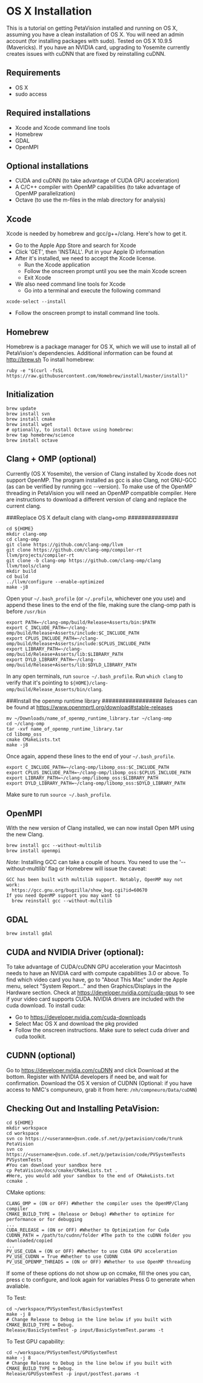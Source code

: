 OS X Installation
==================================

This is a tutorial on getting PetaVision installed and running on OS X, assuming you have a clean installation of OS X. You will need an admin account (for installing packages with sudo). Tested on OS X 10.9.5 (Mavericks). If you have an NVIDIA card, upgrading to Yosemite currently creates issues with cuDNN that are fixed by reinstalling cuDNN.

Requirements
----------------------------------
- OS X
- sudo access

Required installations
----------------------------------
- Xcode and Xcode command line tools
- Homebrew
- GDAL
- OpenMPI

Optional installations
----------------------------------
- CUDA and cuDNN (to take advantage of CUDA GPU acceleration)
- A C/C++ compiler with OpenMP capabilities (to take advantage of OpenMP parallelization)
- Octave (to use the m-files in the mlab directory for analysis)

Xcode
----------------------------------
Xcode is needed by homebrew and gcc/g++/clang. Here's how to get it.
- Go to the Apple App Store and search for Xcode
- Click 'GET', then 'INSTALL'. Put in your Apple ID information
- After it's installed, we need to accept the Xcode license.
   + Run the Xcode application
   + Follow the onscreen prompt until you see the main Xcode screen
   + Exit Xcode
- We also need command line tools for Xcode
   + Go into a terminal and execute the following command

~~~~~~~~~~~~~~~~~~~~~~~~~{.sh}
xcode-select --install
~~~~~~~~~~~~~~~~~~~~~~~~~

   + Follow the onscreen prompt to install command line tools.


Homebrew
----------------------------------
Homebrew is a package manager for OS X, which we will use to install all of PetaVision's dependencies. Additional information can be found at <http://brew.sh>
To install homebrew:

~~~~~~~~~~~~~~~~~~~~~~~~~{.sh}
ruby -e "$(curl -fsSL https://raw.githubusercontent.com/Homebrew/install/master/install)"
~~~~~~~~~~~~~~~~~~~~~~~~~

Initialization
----------------------------------

~~~~~~~~~~~~~~~~~~~~~~~~~{.sh}
brew update
brew install svn
brew install cmake
brew install wget
# optionally, to install Octave using homebrew:
brew tap homebrew/science
brew install octave
~~~~~~~~~~~~~~~~~~~~~~~~~

Clang + OMP (optional)
----------------------------------
Currently (OS X Yosemite), the version of Clang installed by Xcode does not support OpenMP.  The program installed as gcc is also Clang, not GNU-GCC (as can be verified by running gcc --version). To make use of the OpenMP threading in PetaVision you will need an OpenMP compatible compiler.  Here are instructions to download a different version of clang and replace the current clang.

###Replace OS X default clang with clang+omp ###############

~~~~~~~~~~~~~~~~~~~~~~~~~{.sh}
cd ${HOME}
mkdir clang-omp
cd clang-omp
git clone https://github.com/clang-omp/llvm
git clone https://github.com/clang-omp/compiler-rt llvm/projects/compiler-rt
git clone -b clang-omp https://github.com/clang-omp/clang llvm/tools/clang
mkdir build
cd build
../llvm/configure --enable-optimized
make -j8
~~~~~~~~~~~~~~~~~~~~~~~~~

Open your `~/.bash_profile` (or `~/.profile`, whichever one you use) and append these lines to the end of the file, making sure the clang-omp path is before `/usr/bin`

~~~~~~~~~~~~~~~~~~~~~~~~~{.sh}
export PATH=~/clang-omp/build/Release+Asserts/bin:$PATH 
export C_INCLUDE_PATH=~/clang-omp/build/Release+Asserts/include:$C_INCLUDE_PATH
export CPLUS_INCLUDE_PATH=~/clang-omp/build/Release+Asserts/include:$CPLUS_INCLUDE_PATH
export LIBRARY_PATH=~/clang-omp/build/Release+Asserts/lib:$LIBRARY_PATH
export DYLD_LIBRARY_PATH=~/clang-omp/build/Release+Asserts/lib:$DYLD_LIBRARY_PATH
~~~~~~~~~~~~~~~~~~~~~~~~~

In any open terminals, run `source ~/.bash_profile`.
Run `which clang` to verify that it's pointing to `${HOME}/clang-omp/build/Release_Asserts/bin/clang`.

###Install the openmp runtime library ##################
Releases can be found at <https://www.openmprtl.org/download#stable-releases>

~~~~~~~~~~~~~~~~~~~~~~~~~{.sh}
mv ~/Downloads/name_of_openmp_runtime_library.tar ~/clang-omp
cd ~/clang-omp
tar -xvf name_of_openmp_runtime_library.tar
cd libomp_oss
cmake CMakeLists.txt
make -j8
~~~~~~~~~~~~~~~~~~~~~~~~~

Once again, append these lines to the end of your `~/.bash_profile`.

~~~~~~~~~~~~~~~~~~~~~~~~~{.sh}
export C_INCLUDE_PATH=~/clang-omp/libomp_oss:$C_INCLUDE_PATH
export CPLUS_INCLUDE_PATH=~/clang-omp/libomp_oss:$CPLUS_INCLUDE_PATH
export LIBRARY_PATH=~/clang-omp/libomp_oss:$LIBRARY_PATH
export DYLD_LIBRARY_PATH=~/clang-omp/libomp_oss:$DYLD_LIBRARY_PATH
~~~~~~~~~~~~~~~~~~~~~~~~~

Make sure to run `source ~/.bash_profile`.


OpenMPI
----------------------------------
With the new version of Clang installed, we can now install Open MPI using the new Clang.

~~~~~~~~~~~~~~~~~~~~~~~~~{.sh}
brew install gcc --without-multilib
brew install openmpi
~~~~~~~~~~~~~~~~~~~~~~~~~

*Note*: Installing GCC can take a couple of hours.  You need to use the '--without-multilib' flag or Homebrew will issue the caveat:

~~~~~~~~~~~~~~~~~~~~~~~~
GCC has been built with multilib support. Notably, OpenMP may not work:
  https://gcc.gnu.org/bugzilla/show_bug.cgi?id=60670
If you need OpenMP support you may want to
  brew reinstall gcc --without-multilib
~~~~~~~~~~~~~~~~~~~~~~~~

GDAL
----------------------------------
~~~~~~~~~~~~~~~~~~~~~~~~~{.sh}
brew install gdal
~~~~~~~~~~~~~~~~~~~~~~~~~


CUDA and NVIDIA Driver (optional):
----------------------------------
To take advantage of CUDA/cuDNN GPU acceleration your Macintosh needs to have an NVIDIA card with compute capabilities 3.0 or above. To find which video card you have, go to "About This Mac" under the Apple menu, select "System Report..." and then Graphics/Displays in the Hardware section.  Check at <https://developer.nvidia.com/cuda-gpus> to see if your video card supports CUDA.
NVIDIA drivers are included with the cuda download. To install cuda:
- Go to <https://developer.nvidia.com/cuda-downloads>
- Select Mac OS X and download the pkg provided
- Follow the onscreen instructions. Make sure to select cuda driver and cuda toolkit.


CUDNN (optional)
----------------------------------
Go to <https://developer.nvidia.com/cuDNN> and click Download at the bottom.
Register with NVIDIA developers if need be, and wait for confirmation.
Download the OS X version of CUDNN
(Optional: if you have access to NMC's compuneuro, grab it from here: `/nh/compneuro/Data/cuDNN`)


Checking Out and Installing PetaVision:
----------------------------------

~~~~~~~~~~~~~~~~~~~~{.sh}
cd ${HOME}
mkdir workspace
cd workspace
svn co https://<useranme>@svn.code.sf.net/p/petavision/code/trunk PetaVision
svn co https://<username>@svn.code.sf.net/p/petavision/code/PVSystemTests PVSystemTests
#You can download your sandbox here
cp PetaVision/docs/cmake/CMakeLists.txt .
#Here, you would add your sandbox to the end of CMakeLists.txt
ccmake .
~~~~~~~~~~~~~~~~~~~~

CMake options:
~~~~~~~~~~~~~~~~~~~~
CLANG_OMP = (ON or OFF) #Whether the compiler uses the OpenMP/Clang compiler
CMAKE_BUILD_TYPE = (Release or Debug) #Whether to optimize for performance or for debugging
...
CUDA_RELEASE = (ON or OFF) #Whether to Optimization for Cuda
CUDNN_PATH = /path/to/cudnn/folder #The path to the cuDNN folder you downloaded/copied
...
PV_USE_CUDA = (ON or OFF) #Whether to use CUDA GPU acceleration
PV_USE_CUDNN = True #Whether to use CUDNN
PV_USE_OPENMP_THREADS = (ON or OFF) #Whether to use OpenMP threading
~~~~~~~~~~~~~~~~~~~~

If some of these options do not show up on ccmake, fill the ones you can, press c to configure, and look again for variables
Press G to generate when avaliable.

To Test:
~~~~~~~~~~~~~~~~~~~~{.sh}
cd ~/workspace/PVSystemTest/BasicSystemTest
make -j 8
# Change Release to Debug in the line below if you built with CMAKE_BUILD_TYPE = Debug.
Release/BasicSystemTest -p input/BasicSystemTest.params -t
~~~~~~~~~~~~~~~~~~~~


To Test GPU capability:

~~~~~~~~~~~~~~~~~~~~{.sh}
cd ~/workspace/PVSystemTest/GPUSystemTest
make -j 8
# Change Release to Debug in the line below if you built with CMAKE_BUILD_TYPE = Debug.
Release/GPUSystemTest -p input/postTest.params -t
~~~~~~~~~~~~~~~~~~~~

